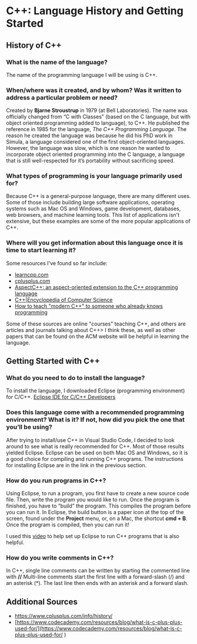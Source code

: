 # C++: Language History and Getting Started

## History of C++

### What is the name of the language?

The name of the programming language I will be using is C++.

### When/where was it created, and by whom? Was it written to address a particular problem or need?

Created by **Bjarne Stroustrup** in 1979 (at Bell Laboratories). The name was officially changed from “C with Classes” (based on the C language, 
but with object oriented programming added to language), to C++. He published the reference in 1985 for the language, *The C++ Programming Language*. 
The reason he created the language was because he did his PhD work in Simula, a language considered one of the first object-oriented languages. 
However, the language was slow, which is one reason he wanted to incorporate object oriented programming into the C language, a language that is 
still well-respected for it’s portability without sacrificing speed.

### What types of programming is your language primarily used for?

Because C++ is a general-purpose language, there are many different uses. Some of those include building large software applications, operating systems 
such as Mac OS and Windows, game development, databases, web browsers, and machine learning tools. This list of applications isn't extensive, but these examples
are some of the more popular applications of C++.

### Where will you get information about this language once it is time to start learning it?

Some resources I've found so far include:

- [learncpp.com](https://www.learncpp.com/)
- [cplusplus.com](https://www.cplusplus.com/)
- [AspectC++: an aspect-oriented extension to the C++ programming language](https://dl.acm.org/doi/10.5555/564092.564100)
- [C++|Encyclopedia of Computer Science](https://dl.acm.org/doi/10.5555/1074100.1074189)
- [How to teach "modern C++" to someone who already knows programming](https://dl.acm.org/doi/10.1145/3160489.3160503)

Some of these sources are online "courses" teaching C++, and others are articles and journals talking about C++> I think these, as well as other papers
that can be found on the ACM website will be helpful in learning the language. 

## Getting Started with C++

### What do you need to do to install the language?

To install the language, I downloaded Eclipse (programming environment) for C/C++.
[Eclipse IDE for C/C++ Developers](https://www.eclipse.org/downloads/packages/release/kepler/sr2/eclipse-ide-cc-developers)

### Does this language come with a recommended programming environment? What is it? If not, how did you pick the one that you’ll be using?

After trying to install/use C++ in Visual Studio Code, I decided to look around to see what is really recommended for C++. Most of those results 
yielded Eclipse. Eclipse can be used on both Mac OS and Windows, so it is a good choice for compiling and running C++ programs. The instructions
for installing Eclipse are in the link in the previous section.

### How do you run programs in C++?

Using Eclipse, to run a program, you first have to create a new source code file. Then, write the program you would like to run. Once the program is 
finished, you have to “build” the program. This compiles the program before you can run it. In Eclipse, the build button is a paper icon at the top 
of the screen, found under the **Project** menu, or, on a Mac, the shortcut **cmd + B**. Once the program is compiled, then you can run it!

I used this [video](https://www.youtube.com/watch?v=kPW2tWFRqTE) to help set up Eclipse to run C++ programs that is also helpful.

### How do you write comments in C++?

In C++, single line comments can be written by starting the commented line with **//**
Multi-line comments start the first line with a forward-slash (/) and an asterisk (*). The last line then ends with an asterisk and a forward slash.

## Additional Sources

- [https://www.cplusplus.com/info/history/ ](https://www.cplusplus.com/info/history/ )
- [https://www.codecademy.com/resources/blog/what-is-c-plus-plus-used-for/](https://www.codecademy.com/resources/blog/what-is-c-plus-plus-used-for/ )
 


